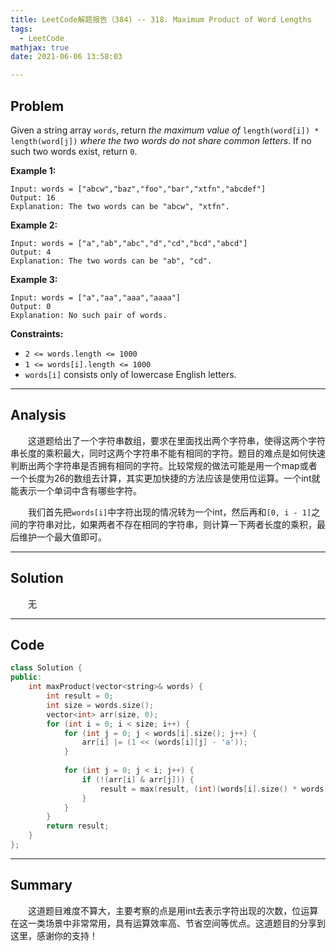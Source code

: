 ```yaml
---
title: LeetCode解题报告（384) -- 318. Maximum Product of Word Lengths
tags:
  - LeetCode
mathjax: true
date: 2021-06-06 13:58:03

---
```


## Problem

Given a string array `words`, return *the maximum value of* `length(word[i]) * length(word[j])` *where the two words do not share common letters*. If no such two words exist, return `0`.

<!-- more -->

**Example 1:**

```
Input: words = ["abcw","baz","foo","bar","xtfn","abcdef"]
Output: 16
Explanation: The two words can be "abcw", "xtfn".
```

**Example 2:**

```
Input: words = ["a","ab","abc","d","cd","bcd","abcd"]
Output: 4
Explanation: The two words can be "ab", "cd".
```

**Example 3:**

```
Input: words = ["a","aa","aaa","aaaa"]
Output: 0
Explanation: No such pair of words.
```



**Constraints:**

- `2 <= words.length <= 1000`
- `1 <= words[i].length <= 1000`
- `words[i]` consists only of lowercase English letters.

------

## Analysis

&emsp;&emsp;这道题给出了一个字符串数组，要求在里面找出两个字符串，使得这两个字符串长度的乘积最大，同时这两个字符串不能有相同的字符。题目的难点是如何快速判断出两个字符串是否拥有相同的字符。比较常规的做法可能是用一个map或者一个长度为26的数组去计算，其实更加快捷的方法应该是使用位运算。一个int就能表示一个单词中含有哪些字符。

&emsp;&emsp;我们首先把`words[i]`中字符出现的情况转为一个int，然后再和`[0, i - 1]`之间的字符串对比，如果两者不存在相同的字符串，则计算一下两者长度的乘积，最后维护一个最大值即可。

------

## Solution

&emsp;&emsp;无

------

## Code

```c++
class Solution {
public:
    int maxProduct(vector<string>& words) {
        int result = 0;
        int size = words.size();
        vector<int> arr(size, 0);
        for (int i = 0; i < size; i++) {
            for (int j = 0; j < words[i].size(); j++) {
                arr[i] |= (1 << (words[i][j] - 'a'));
            }
            
            for (int j = 0; j < i; j++) {
                if (!(arr[i] & arr[j])) {
                    result = max(result, (int)(words[i].size() * words[j].size()));
                }
            }
        }
        return result;
    }
};
```

------

## Summary

&emsp;&emsp;这道题目难度不算大，主要考察的点是用int去表示字符出现的次数，位运算在这一类场景中非常常用，具有运算效率高、节省空间等优点。这道题目的分享到这里，感谢你的支持！
